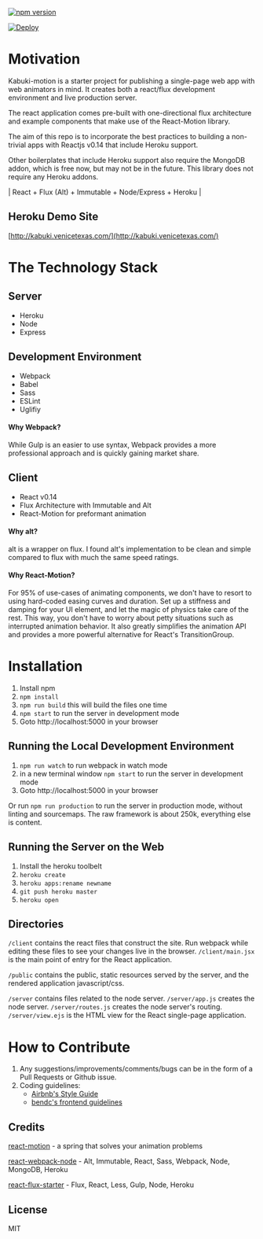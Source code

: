 
<!--- ![Kabuki](https://s-media-cache-ak0.pinimg.com/736x/bf/5b/71/bf5b71d406c0c8d48a9e313b64edf663.jpg =250x) -->

[![npm version](https://badge.fury.io/js/kabuki-motion.svg)](https://badge.fury.io/js/kabuki-motion)

[![Deploy](https://www.herokucdn.com/deploy/button.png)](https://heroku.com/deploy)

# Motivation

Kabuki-motion is a starter project for publishing a single-page web app with web animators in mind. It creates both a react/flux development environment and live production server.

The react application comes pre-built with one-directional flux architecture and example components that make use of the React-Motion library.

The aim of this repo is to incorporate the best practices to building a non-trivial apps with Reactjs v0.14 that include Heroku support.

Other boilerplates that include Heroku support also require the MongoDB addon, which is free now, but may not be in the future. This library does not require any Heroku addons.

| React + Flux (Alt) + Immutable + Node/Express + Heroku |

## Heroku Demo Site

[http://kabuki.venicetexas.com/](http://kabuki.venicetexas.com/)

# The Technology Stack

## Server

+ Heroku
+ Node
+ Express

## Development Environment

+ Webpack
+ Babel
+ Sass
+ ESLint
+ Uglifiy

#### Why Webpack?

While Gulp is an easier to use syntax, Webpack provides a more professional approach and is quickly gaining market share.

## Client

+ React v0.14
+ Flux Architecture with Immutable and Alt
+ React-Motion for preformant animation

#### Why alt?

alt is a wrapper on flux. I found alt's implementation to be clean and simple compared to flux with much the same speed ratings. 

#### Why React-Motion?

For 95% of use-cases of animating components, we don't have to resort to using hard-coded easing curves and duration. Set up a stiffness and damping for your UI element, and let the magic of physics take care of the rest. This way, you don't have to worry about petty situations such as interrupted animation behavior. It also greatly simplifies the animation API and provides a more powerful alternative for React's TransitionGroup.

# Installation

1. Install npm
1. `npm install`
1. `npm run build` this will build the files one time
1. `npm start` to run the server in development mode
1. Goto http://localhost:5000 in your browser

## Running the Local Development Environment

1. `npm run watch` to run webpack in watch mode
1. in a new terminal window `npm start` to run the server in development mode
1. Goto http://localhost:5000 in your browser

Or run `npm run production` to run the server in production mode, without linting and sourcemaps. The raw framework is about 250k, everything else is content.

## Running the Server on the Web

1. Install the heroku toolbelt
1. `heroku create`
1. `heroku apps:rename newname`
1. `git push heroku master`
1. `heroku open`

## Directories

`/client` contains the react files that construct the site. Run webpack while editing these files to see your changes live in the browser.
`/client/main.jsx` is the main point of entry for the React application.

`/public` contains the public, static resources served by the server, and the rendered application javascript/css.

`/server` contains files related to the node server.
`/server/app.js` creates the node server.
`/server/routes.js` creates the node server's routing.
`/server/view.ejs` is the HTML view for the React single-page application.

# How to Contribute

1. Any suggestions/improvements/comments/bugs can be in the form of a Pull Requests or Github issue.
1. Coding guidelines:
   - [Airbnb's Style Guide](https://github.com/airbnb/javascript)
   - [bendc's frontend guidelines](https://github.com/bendc/frontend-guidelines)

## Credits

[react-motion](https://github.com/chenglou/react-motion) - a spring that solves your animation problems

[react-webpack-node](https://github.com/choonkending/react-webpack-node) - Alt, Immutable, React, Sass, Webpack, Node, MongoDB, Heroku

[react-flux-starter](https://github.com/heroku/react-flux-starter) - Flux, React, Less, Gulp, Node, Heroku

## License

MIT
